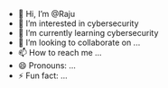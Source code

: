 - 👋 Hi, I’m @Raju
- 👀 I’m interested in cybersecurity
- 🌱 I’m currently learning cybersecurity
- 💞️ I’m looking to collaborate on ...
- 📫 How to reach me ...
- 😄 Pronouns: ...
- ⚡ Fun fact: ...

<!---
raju/raju is a ✨ special ✨ repository because its `README.md` (raju) appears on your GitHub profile.
You can click the Preview link to take a look at your changes.
--->
